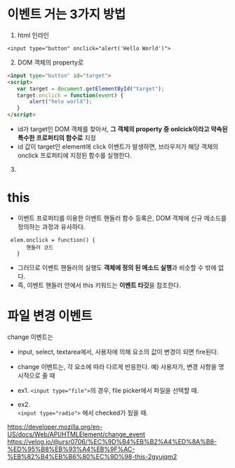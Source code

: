 # 이벤트 거는 3가지 방법


1. html 인라인 
```
<input type="button" onclick="alert('Hello World')"> 
```

2. DOM 객체의 property로 

```html
<input type="button" id="target">
<script>
   var target = document.getElementById("target");
   target.onclick = function(event) {
       alert("helo world"); 
   }
</script>
```

- id가 target인 DOM 객체를 찾아서, **그 객체의 property 중 onlcick이라고 약속된 특수한 프로퍼티의 함수로** 지정
- id 값이 target인 element에 click 이벤트가 발생하면, 브라우저가 해당 객체의 onclick 프로퍼티에 지정된 함수를 실행한다.

3. 



# this
- 이벤트 프로퍼티를 이용한 이벤트 핸들러 함수 등록은, DOM 객체에 신규 메소드를 정의하는 과정과 유사하다.

```
 elem.onclick = function() {
      핸들러 코드
   }
```

- 그러므로 이벤트 핸들러의 실행도 **객체에 정의 된 메소드 실행**과 비슷할 수 밖에 없다.
- 즉, 이벤트 핸들러 안에서 this 키워드는 **이벤트 타깃**을 참조한다.


# 파일 변경 이벤트

change 이벤트는 
 - input, select, textarea에서, 사용자에 의해 요소의 값이 변경이 되면 fire된다. 

 - change 이벤트는, 각 요소에 따라 다르게 반응한다. 
 예) 사용자가, 변경 사항을 명시적으로 줄 때 
  - ex1.  ```<input type="file">```의 경우, file picker에서 파일을 선택할 때. 
  - ex2.  
 ```<input type="radio">```
  에서 checked가 됬을 때. 




https://developer.mozilla.org/en-US/docs/Web/API/HTMLElement/change_event
https://velog.io/@ursr0706/%EC%9D%B4%EB%B2%A4%ED%8A%B8-%ED%95%B8%EB%93%A4%EB%9F%AC-%EB%82%B4%EB%B6%80%EC%9D%98-this-2gyujqm2
